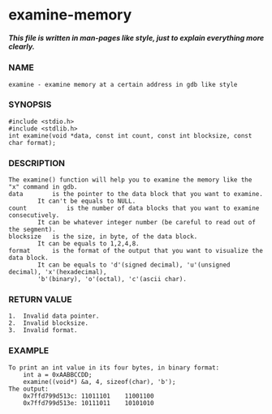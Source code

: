 # examine-memory

##### This file is written in man-pages like style, just to explain everything more clearly.


### NAME  
	examine - examine memory at a certain address in gdb like style 


### SYNOPSIS  
	#include <stdio.h>  
	#include <stdlib.h>  
	int examine(void *data, const int count, const int blocksize, const char format);  

### DESCRIPTION  
	The examine() function will help you to examine the memory like the "x" command in gdb.  
	data		is the pointer to the data block that you want to examine.  
			It can't be equals to NULL.  
	count	    	is the number of data blocks that you want to examine consecutively.  
			It can be whatever integer number (be careful to read out of the segment).  
	blocksize	is the size, in byte, of the data block.  
			It can be equals to 1,2,4,8.  
	format  	is the format of the output that you want to visualize the data block.  
			It can be equals to 'd'(signed decimal), 'u'(unsigned decimal), 'x'(hexadecimal),
			'b'(binary), 'o'(octal), 'c'(ascii char).   
	

### RETURN VALUE  
	1.	Invalid data pointer.  
	2.	Invalid blocksize.  
	3.	Invalid format.  
	

### EXAMPLE  
	To print an int value in its four bytes, in binary format:
		int a = 0xAABBCCDD;  
		examine((void*) &a, 4, sizeof(char), 'b'); 
	The output:
		0x7ffd799d513c:	11011101	11001100  	
		0x7ffd799d513e:	10111011	10101010  

		
		

